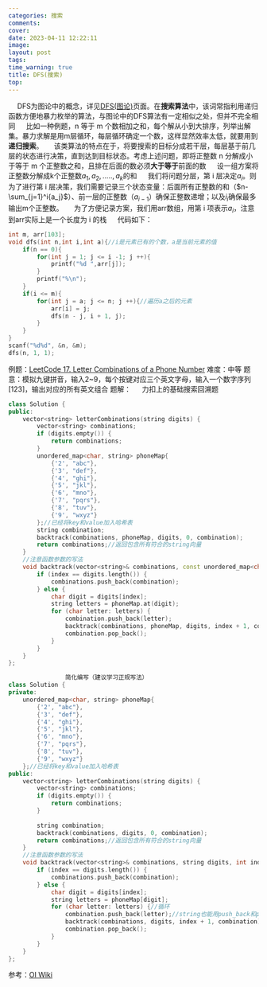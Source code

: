 ```yaml
---
categories: 搜索
comments: 
cover: 
date: 2023-04-11 12:22:11
image: 
layout: post
tags: 
time_warning: true
title: DFS(搜索)
top: 
---
```


&emsp; DFS为图论中的概念，详见[DFS(图论)]()页面。在**搜索算法**中，该词常指利用递归函数方便地暴力枚举的算法，与图论中的DFS算法有一定相似之处，但并不完全相同
&emsp; 比如一种例题，n 等于 m 个数相加之和，每个解从小到大排序，列举出解集。暴力求解是用m层循环，每层循环确定一个数，这样显然效率太低，就要用到**递归搜索**。
&emsp; 该类算法的特点在于，将要搜索的目标分成若干层，每层基于前几层的状态进行决策，直到达到目标状态。考虑上述问题，即将正整数 n 分解成小于等于 m 个正整数之和，且排在后面的数必须**大于等于**前面的数
&emsp; 设一组方案将正整数分解成k个正整数$a_1,a_2,.....,a_k$的和
&emsp; 我们将问题分层，第 i 层决定$a_i$。则为了进行第 i 层决策，我们需要记录三个状态变量：后面所有正整数的和（$n-\sum_{j=1}^i{a_j}$）、前一层的正整数（$a_{i-1}$）确保正整数递增；以及$i_{i}$确保最多输出m个正整数。
&emsp; 为了方便记录方案，我们用arr数组，用第 i 项表示$a_i$，注意到arr实际上是一个长度为 i 的栈
&emsp; 代码如下：
```c++
int m, arr[103];
void dfs(int n,int i,int a){//i是元素已有的个数，a是当前元素的值
	if(n == 0){
		for(int j = 1; j <= i -1; j ++){
			printf("%d ",arr[j]);
		}
		printf("%\n");
	}
	if(i <= m){
		for(int j = a; j <= n; j ++){//遍历a之后的元素
			arr[i] = j;
			dfs(n - j, i + 1, j);
		}
	}
}
scanf("%d%d", &n, &m);
dfs(n, 1, 1);
```

例题：[LeetCode 17. Letter Combinations of a Phone Number](https://leetcode.cn/problems/letter-combinations-of-a-phone-number/)
难度：中等
题意：模拟九键拼音，输入2~9，每个按键对应三个英文字母，输入一个数字序列[123]，输出对应的所有英文组合
题解：
&emsp; 力扣上的基础搜索回溯题
```c++
class Solution {
public:
    vector<string> letterCombinations(string digits) {
        vector<string> combinations;
        if (digits.empty()) {
            return combinations;
        }
        unordered_map<char, string> phoneMap{
            {'2', "abc"},
            {'3', "def"},
            {'4', "ghi"},
            {'5', "jkl"},
            {'6', "mno"},
            {'7', "pqrs"},
            {'8', "tuv"},
            {'9', "wxyz"}
        };//已经将key和value加入哈希表
        string combination;
        backtrack(combinations, phoneMap, digits, 0, combination);
        return combinations;//返回包含所有符合的string向量
    }
    //注意函数参数的写法
    void backtrack(vector<string>& combinations, const unordered_map<char, string>& phoneMap, const string& digits, int index, string& combination) {
        if (index == digits.length()) {
            combinations.push_back(combination);
        } else {
            char digit = digits[index];
            string letters = phoneMap.at(digit);
            for (char letter: letters) {
                combination.push_back(letter);
                backtrack(combinations, phoneMap, digits, index + 1, combination);
                combination.pop_back();
            }
        }
    }
};

				简化编写（建议学习正规写法）
class Solution {
private: 
    unordered_map<char, string> phoneMap{
        {'2', "abc"},
        {'3', "def"},
        {'4', "ghi"},
        {'5', "jkl"},
        {'6', "mno"},
        {'7', "pqrs"},
        {'8', "tuv"},
        {'9', "wxyz"}
    };//已经将key和value加入哈希表
public:
    vector<string> letterCombinations(string digits) {
        vector<string> combinations;
        if (digits.empty()) {
            return combinations;
        }
        
        string combination;
        backtrack(combinations, digits, 0, combination);
        return combinations;//返回包含所有符合的string向量
    }
    //注意函数参数的写法
    void backtrack(vector<string>& combinations, string digits, int index, string combination) {
        if (index == digits.length()) {
            combinations.push_back(combination);
        } else {
            char digit = digits[index];
            string letters = phoneMap[digit];
            for (char letter: letters) {//循环
                combination.push_back(letter);//string也能用push_back和pop_back来加减元素
                backtrack(combinations, digits, index + 1, combination);
                combination.pop_back();
            }
        }
    }
};

```
参考：[OI Wiki](https://oi-wiki.org/search/dfs/)